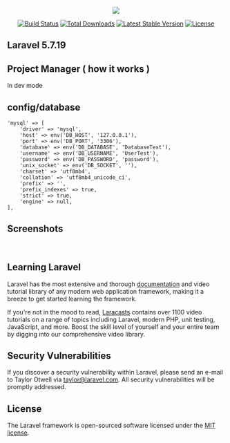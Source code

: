 <p align="center"><img src="https://laravel.com/assets/img/components/logo-laravel.svg"></p>

<p align="center">
<a href="https://travis-ci.org/laravel/framework"><img src="https://travis-ci.org/laravel/framework.svg" alt="Build Status"></a>
<a href="https://packagist.org/packages/laravel/framework"><img src="https://poser.pugx.org/laravel/framework/d/total.svg" alt="Total Downloads"></a>
<a href="https://packagist.org/packages/laravel/framework"><img src="https://poser.pugx.org/laravel/framework/v/stable.svg" alt="Latest Stable Version"></a>
<a href="https://packagist.org/packages/laravel/framework"><img src="https://poser.pugx.org/laravel/framework/license.svg" alt="License"></a>
</p>

## Laravel 5.7.19

## Project Manager ( how it works )

In dev mode

## config/database
```
'mysql' => [
    'driver' => 'mysql',
    'host' => env('DB_HOST', '127.0.0.1'),
    'port' => env('DB_PORT', '3306'),
    'database' => env('DB_DATABASE', 'DatabaseTest'),
    'username' => env('DB_USERNAME', 'UserTest'),
    'password' => env('DB_PASSWORD', 'password'),
    'unix_socket' => env('DB_SOCKET', ''),
    'charset' => 'utf8mb4',
    'collation' => 'utf8mb4_unicode_ci',
    'prefix' => '',
    'prefix_indexes' => true,
    'strict' => true,
    'engine' => null,
],
```

## Screenshots 

<a href="https://github.com/vasilijus/LaravelNotes/blob/master/Screenshots%20-%20may%20be%20deleted/shop_list_1.png?raw=true">
<img scr="https://github.com/vasilijus/LaravelNotes/blob/master/Screenshots%20-%20may%20be%20deleted/shop_list_1.png?raw=true"></a>
<a href="https://github.com/vasilijus/LaravelNotes/blob/master/Screenshots%20-%20may%20be%20deleted/shop_list_2.png?raw=true">
<img scr="https://github.com/vasilijus/LaravelNotes/blob/master/Screenshots%20-%20may%20be%20deleted/shop_list_2.png?raw=true"></a>

## Learning Laravel

Laravel has the most extensive and thorough [documentation](https://laravel.com/docs) and video tutorial library of any modern web application framework, making it a breeze to get started learning the framework.

If you're not in the mood to read, [Laracasts](https://laracasts.com) contains over 1100 video tutorials on a range of topics including Laravel, modern PHP, unit testing, JavaScript, and more. Boost the skill level of yourself and your entire team by digging into our comprehensive video library.

## Security Vulnerabilities

If you discover a security vulnerability within Laravel, please send an e-mail to Taylor Otwell via [taylor@laravel.com](mailto:taylor@laravel.com). All security vulnerabilities will be promptly addressed.

## License

The Laravel framework is open-sourced software licensed under the [MIT license](https://opensource.org/licenses/MIT).
